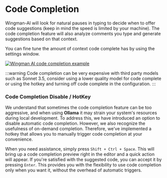 # Code Completion

Wingman-AI will look for natural pauses in typing to decide when to offer code suggestions (keep in mind the speed is limited by your machine). The code completion feature will also analyze comments you type and generate suggestions based on that context.

You can fine tune the amount of context code complete has by using the settings window.

[![Wingman AI code completion example](https://img.youtube.com/vi/panJL4DUGkA/0.jpg)](https://www.youtube.com/watch?v=panJL4DUGkA)

:::warning
Code completion can be very expensive with third party models such as Sonnet 3.5, consider using a lower quality model for code complete or using the hotkey and turning off code complete in the configuration.
:::

### Code Completion Disable / HotKey

We understand that sometimes the code completion feature can be too aggressive, and when using **Ollama** it may strain your system's resources during local development. To address this, we have introduced an option to disable automatic code completion. However, we also recognize the usefulness of on-demand completion. Therefore, we've implemented a hotkey that allows you to manually trigger code completion at your convenience.

When you need assistance, simply press `Shift + Ctrl + Space`. This will bring up a code completion preview right in the editor and a quick action will appear. If you're satisfied with the suggested code, you can accept it by pressing `Enter`. This provides you with the flexibility to use code completion only when you want it, without the overhead of automatic triggers.
